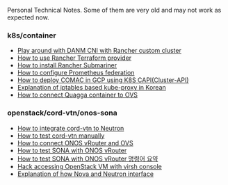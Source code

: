 Personal Technical Notes. Some of them are very old and may not work as expected now.

### k8s/container
- [Play around with DANM CNI with Rancher custom cluster](https://github.com/hyunsun/documentations/wiki/Play-around-with-DANM-CNI-in-Rancher-custom-cluster)
- [How to use Rancher Terraform provider](https://github.com/hyunsun/documentations/wiki/Manage-Rancher-resources-with-Terraform)
- [How to install Rancher Submariner](https://github.com/hyunsun/documentations/wiki/Rancher-Submariner-Test)
- [How to configure Prometheus federation](https://github.com/hyunsun/documentations/wiki/Prometheus-Federation)
- [How to deploy COMAC in GCP using K8S CAPI(Cluster-API)](https://github.com/hyunsun/documentations/wiki/Install-CORD-and-COMAC-in-GCP-using-K8S-CAPI(Cluster-API))
- [Explanation of iptables based kube-proxy in Korean](https://github.com/hyunsun/documentations/wiki/TACO-%EC%84%9C%EB%B9%84%EC%8A%A4%ED%95%98%EA%B8%B0)
- [How to connect Quagga container to OVS](https://github.com/hyunsun/documentations/wiki/Quagga-with-Docker-and-Open-vSwitch)

### openstack/cord-vtn/onos-sona
- [How to integrate cord-vtn to Neutron](https://github.com/hyunsun/documentations/wiki/Neutron-ONOS-Integration-for-CORD-VTN)
- [How to test cord-vtn manually](https://github.com/hyunsun/documentations/wiki/CORD-VTN-Manual-Tests)
- [How to connect ONOS vRouter and OVS](https://github.com/hyunsun/documentations/wiki/ONOS-vRouter-with-OVS)
- [How to test SONA with ONOS vRouter](https://github.com/hyunsun/documentations/wiki/ONOS-vRouter-with-SONA-Test)
- [How to test SONA with ONOS vRouter 명령어 요약](ONOS-vRouter-with-SONA-%EB%AA%85%EB%A0%B9%EC%96%B4-%EC%9A%94%EC%95%BD)
- [Hack accessing OpenStack VM with virsh console](https://github.com/hyunsun/documentations/wiki/Access-OpenStack-VM-with-virsh-console)
- [Explanation of how Nova and Neutron interface](https://github.com/hyunsun/documentations/wiki/Nova-and-Neutron-Interact)
